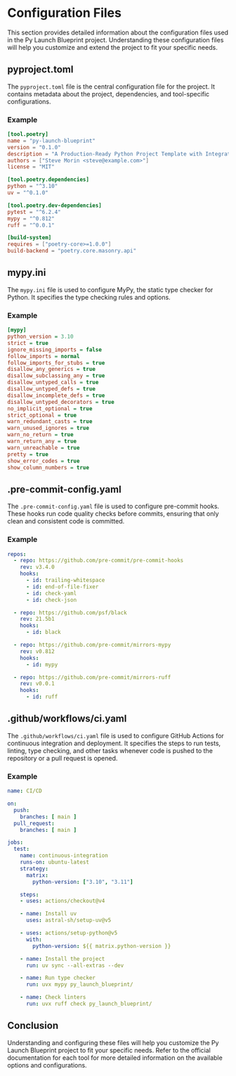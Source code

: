# Configuration Files

This section provides detailed information about the configuration files used in the Py Launch Blueprint project. Understanding these configuration files will help you customize and extend the project to fit your specific needs.

## pyproject.toml

The `pyproject.toml` file is the central configuration file for the project. It contains metadata about the project, dependencies, and tool-specific configurations.

### Example

```toml
[tool.poetry]
name = "py-launch-blueprint"
version = "0.1.0"
description = "A Production-Ready Python Project Template with Integrated Best Practices"
authors = ["Steve Morin <steve@example.com>"]
license = "MIT"

[tool.poetry.dependencies]
python = "^3.10"
uv = "^0.1.0"

[tool.poetry.dev-dependencies]
pytest = "^6.2.4"
mypy = "^0.812"
ruff = "^0.0.1"

[build-system]
requires = ["poetry-core>=1.0.0"]
build-backend = "poetry.core.masonry.api"
```

## mypy.ini

The `mypy.ini` file is used to configure MyPy, the static type checker for Python. It specifies the type checking rules and options.

### Example

```ini
[mypy]
python_version = 3.10
strict = true
ignore_missing_imports = false
follow_imports = normal
follow_imports_for_stubs = true
disallow_any_generics = true
disallow_subclassing_any = true
disallow_untyped_calls = true
disallow_untyped_defs = true
disallow_incomplete_defs = true
disallow_untyped_decorators = true
no_implicit_optional = true
strict_optional = true
warn_redundant_casts = true
warn_unused_ignores = true
warn_no_return = true
warn_return_any = true
warn_unreachable = true
pretty = true
show_error_codes = true
show_column_numbers = true
```

## .pre-commit-config.yaml

The `.pre-commit-config.yaml` file is used to configure pre-commit hooks. These hooks run code quality checks before commits, ensuring that only clean and consistent code is committed.

### Example

```yaml
repos:
  - repo: https://github.com/pre-commit/pre-commit-hooks
    rev: v3.4.0
    hooks:
      - id: trailing-whitespace
      - id: end-of-file-fixer
      - id: check-yaml
      - id: check-json

  - repo: https://github.com/psf/black
    rev: 21.5b1
    hooks:
      - id: black

  - repo: https://github.com/pre-commit/mirrors-mypy
    rev: v0.812
    hooks:
      - id: mypy

  - repo: https://github.com/pre-commit/mirrors-ruff
    rev: v0.0.1
    hooks:
      - id: ruff
```

## .github/workflows/ci.yaml

The `.github/workflows/ci.yaml` file is used to configure GitHub Actions for continuous integration and deployment. It specifies the steps to run tests, linting, type checking, and other tasks whenever code is pushed to the repository or a pull request is opened.

### Example

```yaml
name: CI/CD

on:
  push:
    branches: [ main ]
  pull_request:
    branches: [ main ]

jobs:
  test:
    name: continuous-integration
    runs-on: ubuntu-latest
    strategy:
      matrix:
        python-version: ["3.10", "3.11"]

    steps:
    - uses: actions/checkout@v4

    - name: Install uv
      uses: astral-sh/setup-uv@v5

    - uses: actions/setup-python@v5
      with:
        python-version: ${{ matrix.python-version }}

    - name: Install the project
      run: uv sync --all-extras --dev

    - name: Run type checker
      run: uvx mypy py_launch_blueprint/

    - name: Check linters
      run: uvx ruff check py_launch_blueprint/
```

## Conclusion

Understanding and configuring these files will help you customize the Py Launch Blueprint project to fit your specific needs. Refer to the official documentation for each tool for more detailed information on the available options and configurations.
